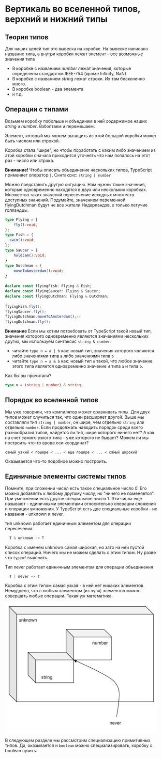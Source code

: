# Вертикаль во вселенной типов, верхний и нижний типы

## Теория типов

Для наших целей тип это вывеска на коробке. На вывеске написано название типа, а внутри коробки лежат элемент - все возможные значения типа

* В коробке с названием *number* лежат значения, которые определены стандартом IEEE-754 (кроме Infinity, NaN)
* В коробке с названием *string* лежат строки. Их там бесконечно много.
* В коробке boolean - два элемента.
* и т.д.

## Операции с типами

Возьмем коробку побольше и объединим в ней содержимое наших *string* и *number*. Взболтаем и перемешаем.

Элемент, который мы можем вытащить из этой большой коробки может быть числом или строкой.

Коробка стала "шире", но чтобы поработать с каким либо значением из этой коробки сначала приходится уточнять что нам попалось на этот раз - число или строка.

**Внимание!** Чтобы описать объединение нескольких типов,  TypeScript  применяет оператор `|`. Синтаксис: `string | number`

Можно представить другую ситуацию. Нам нужны такие значения, которые одновременно находятся в двух или нескольких коробках. Множество таких значений пересечение исходных множеств доступных значений. Подумайте, значением переменной flyingDutchman будут не все жители Нидерландов, а только летучие голландцы.

```typescript
type Flying = {
    fly():void,
};
type Fish = {
  swim():void,
};
type Saucer = {
    holdJam():void;
}
type Dutchman = {
    moveToAmsterdam():void;
}

declare const flyingFish: Flying & Fish;
declare const flyingSaucer: Flying & Saucer;
declare const flyingDutchman: Flying & Dutchman;

flyingFish.fly();
flyingSaucer.fly();
flyingDutchman.moveToAmsterdam();//
flyingDutchman.fly();
```

**Внимание** Если мы хотим потребовать от TypeScript такой новый тип, значения которого одновременно являются значениями нескольких других, мы используем синтаксис `string & number`.

* читайте `type n = a | b` как: новый тип, значения которого являются либо значениями типа `a` либо значениями типа `b`
* читайте `type n = a & b` как: новый тип `n` такой, что любое значение этого типа является одновременно значение и типа `a` и типа `b`.

Как бы вы прочитали?

```typescript
type n = (string | number) & string;
```

## Порядок во вселенной типов

Мы уже говорили, что компилятор может сравнивать типы. Для двух типов может случиться так, что одни расширяет другой. Выше мы составляли тип `string | number`, он шире, чем отдельно `string` или отдельно `number`. Если продолжать наводить порядок среди всего разнообразия типов, найдется ли тип, шире которого ничего нет? А как на счет самого узкого типа - уже которого не бывает? Можем ли мы построить что-то вроде оси координат?

```text
самый узкий < пошире < ... < еще пошире < ... < самый широкий
```

Оказывается что-то подобное можно построить.

## Единичные элементы системы типов

Помните, при сложении чисел есть такое специальное число 0. Его можно добавлять к любому другому числу, но "ничего не поменяется". При умножении есть другое специальное число 1. Эти числа еще называют - единичными элементами относительно операции сложения и операции умножения. У TypeScript есть две специальные коробки - их названия - unknown и  never.

тип unknown работает единичным элементом для операции пересечения

```typescript
  T & unknown ~> T
```

Коробка с именем unknown самая широкая, но зато на ней пустой список операций. Ничего мы не можем сделать с этим типом. Ну разве что `typeof` выяснить.

Тип never работает единичным элементом для операции объединения

```typescript
  T | never ~> T
```

Коробка с этим типом самая узкая - в ней нет никаких элементов. Немудрено, что с любым элементом (из нуля) элементов можно совершать любые операции. Такая уж математика.

![Система типов typescript](assets/type-system.png)

В следующем разделе мы рассмотрим специализацию примитивных типов. Да, оказывается и `boolean` можно специализировать, коробку с boolean сузить.
